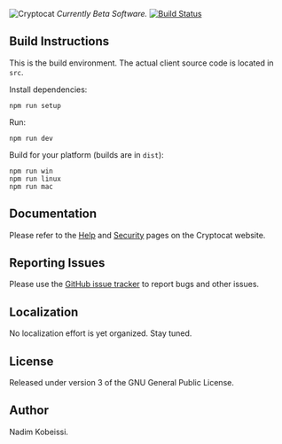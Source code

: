 ![Cryptocat](https://raw.githubusercontent.com/cryptocat/cryptocat/master/src/img/logo/logo64.png)
*Currently Beta Software.*
[![Build Status](https://travis-ci.org/cryptocat/cryptocat.svg?branch=master)](https://travis-ci.org/cryptocat/cryptocat)

## Build Instructions
This is the build environment. The actual client source code is located in `src`.

Install dependencies:
```
npm run setup
```

Run:
```
npm run dev
```

Build for your platform (builds are in `dist`):
```
npm run win
npm run linux
npm run mac
```

## Documentation
Please refer to the [Help](https://crypto.cat/help.html) and [Security](https://crypto.cat/security.html) pages on the Cryptocat website.

## Reporting Issues
Please use the [GitHub issue tracker](https://github.com/kaepora/kaepora) to report bugs and other issues.

## Localization
No localization effort is yet organized. Stay tuned.

## License
Released under version 3 of the GNU General Public License.

## Author
Nadim Kobeissi.

